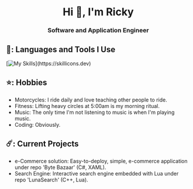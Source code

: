 <h1 align="center">Hi 👋, I'm Ricky</h1>
<h3 align="center">Software and Application Engineer</h3>

## 👻: Languages and Tools I Use
[![My Skills](https://skillicons.dev/icons?i=cpp,py,lua,dotnet,cs,flask,mongodb,azure,mysql,)](https://skillicons.dev)

## ⭐: Hobbies
- Motorcycles: I ride daily and love teaching other people to ride.
- Fitness: Lifting heavy circles at 5:00am is my morning ritual.
- Music: The only time I'm not listening to music is when I'm playing music.
- Coding: Obviously.
## ☄️: Current Projects
- e-Commerce solution: Easy-to-deploy, simple, e-commerce application under repo 'Byte Bazaar' (C#, XAML).
- Search Engine: Interactive search engine embedded with Lua under repo 'LunaSearch' (C++, Lua). 
